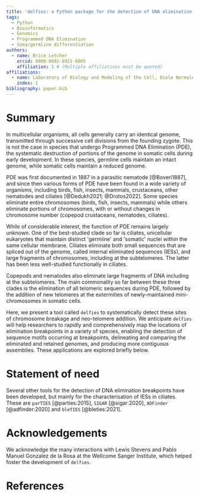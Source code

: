 ```yaml
---
title: 'delfies: a Python package for the detection of DNA elimination breakpoints with neo-telomere addition'
tags:
  - Python
  - Bioinformatics
  - Genomics
  - Programmed DNA Elimination
  - Soma/germline differentiation
authors:
  - name: Brice Letcher
    orcid: 0000-0002-8921-6005
    affiliation: 1 # (Multiple affiliations must be quoted)
affiliations:
  - name: Laboratory of Biology and Modeling of the Cell, Ecole Normale Supérieure de Lyon, CNRS UMR 5239, Inserm U1293, University Claude Bernard Lyon 1, Lyon, France
    index: 1
bibliography: paper.bib
---
```


# Summary

In multicellular organisms, all cells generally carry an identical genome,
transmitted through successive cell divisions from the founding zygote. This is not the
case in species that undergo Programmed DNA Elimination (PDE), the systematic
destruction of portions of the genome in somatic cells during early development.
In these species, germline cells maintain an intact genome, while somatic cells 
maintain a reduced genome.

PDE was first documented in 1887 in a parasitic nematode [@Boveri1887], and
since then various forms of PDE have been found in a wide variety of organisms,
including birds, fish, insects, mammals, crustaceans, other nematodes
and ciliates [@Dedukh2021; @Drotos2022]. Some species eliminate entire 
chromosomes (birds, fish, insects, mammals) while others eliminate portions of chromosomes, 
with or without changes in chromosome number (copepod crustaceans, nematodes, ciliates).

While of considerable interest, the function of PDE remains largely unknown. 
One of the best-studied clade so far is ciliates, unicellular eukaryotes that maintain distinct 
'germline' and 'somatic' nuclei within the same cellular membrane. Ciliates eliminate both 
small sequences that are spliced out of the genome, called internal eliminated sequences (IESs), 
and large fragments of chromosomes, including at the subtelomeres. The latter has 
been less well-studied functionally in ciliates. 

Copepods and nematodes also eliminate large fragments of DNA including at the
subtelomeres. The main commonality so far between these three clades is the
elimination of all telomeric sequences during PDE, followed by the addition of
new telomeres at the extermities of newly-maintained mini-chromosomes in
somatic cells.

Here, we present a tool called `delfies` to systematically detect these sites
of chromosome breakage and neo-telomere addition. We anticipate `delfies` will
help researchers to rapidly and comprehensively map the locations of
elimination breakpoints in a variety of species, enabling the detection of
sequence motifs occurring at breakpoints, delineating and comparing the
eliminated and retained genomes, and producing more contiguous
assemblies. These applications are explored briefly below.

# Statement of need

Several other tools for the detection of DNA elimination breakpoints have been developed, 
but mainly for the characterisation of IESs in ciliates. These are `parTIES` [@parties:2015], 
`SIGAR` [@sigar:2020], `ADFinder` [@adfinder:2020] and `bleTIES` [@bleties:2021].


<!-- looks for germline-specific reads mapping to somatically-assembled genomic sequences, in ciliates. -->

# Acknowledgements

We acknowledge the many interactions with Lewis Stevens and Pablo Manuel Gonzalez de la Rosa 
at the Wellcome Sanger Institute, which helped foster the development of `delfies`.

# References
